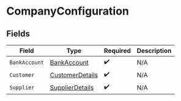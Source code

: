 # CompanyConfiguration


## Fields

| Field                                                     | Type                                                      | Required                                                  | Description                                               |
| --------------------------------------------------------- | --------------------------------------------------------- | --------------------------------------------------------- | --------------------------------------------------------- |
| `BankAccount`                                             | [BankAccount](../../models/shared/BankAccount.md)         | :heavy_check_mark:                                        | N/A                                                       |
| `Customer`                                                | [CustomerDetails](../../models/shared/CustomerDetails.md) | :heavy_check_mark:                                        | N/A                                                       |
| `Supplier`                                                | [SupplierDetails](../../models/shared/SupplierDetails.md) | :heavy_check_mark:                                        | N/A                                                       |